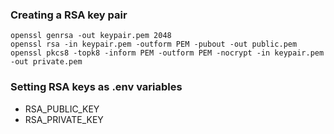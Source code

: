 ### Creating a RSA key pair
```
openssl genrsa -out keypair.pem 2048
openssl rsa -in keypair.pem -outform PEM -pubout -out public.pem
openssl pkcs8 -topk8 -inform PEM -outform PEM -nocrypt -in keypair.pem -out private.pem
```

### Setting RSA keys as .env variables
- RSA_PUBLIC_KEY 
- RSA_PRIVATE_KEY